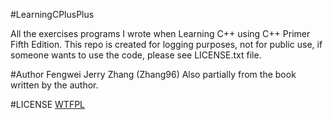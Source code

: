 #LearningCPlusPlus

All the exercises programs I wrote when Learning C++ using C++ Primer Fifth Edition. This repo is created for logging purposes, not for public use, if someone wants to use the code, please see LICENSE.txt file.

#Author
Fengwei Jerry Zhang (Zhang96)
Also partially from the book written by the author.

#LICENSE
[WTFPL](http://www.wtfpl.net)